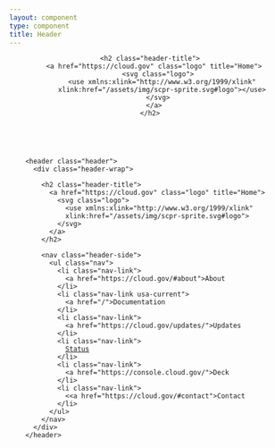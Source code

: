 ```yaml
---
layout: component
type: component
title: Header
---
```


<header class="header">
  <div class="header-wrap">
    
    <h2 class="header-title">
      <a href="https://cloud.gov" class="logo" title="Home">
        <svg class="logo">
          <use xmlns:xlink="http://www.w3.org/1999/xlink"
          xlink:href="/assets/img/scpr-sprite.svg#logo"></use>
        </svg>
      </a>
    </h2>
    
  </div>
</header>

<pre>
  <code>
    &lt;header class="header">
      &lt;div class="header-wrap">
        
        &lt;h2 class="header-title">
          &lt;a href="https://cloud.gov" class="logo" title="Home">
            &lt;svg class="logo">
              &lt;use xmlns:xlink="http://www.w3.org/1999/xlink"
              xlink:href="/assets/img/scpr-sprite.svg#logo"></use>
            &lt;/svg>
          &lt;/a>
        &lt;/h2>
        
        &lt;nav class="header-side">
          &lt;ul class="nav">
            &lt;li class="nav-link">
              &lt;a href="https://cloud.gov/#about">About</a> 
            &lt;/li>
            &lt;li class="nav-link usa-current">
              &lt;a href="/">Documentation</a> 
            &lt;/li>
            &lt;li class="nav-link">
              &lt;a href="https://cloud.gov/updates/">Updates</a> 
            &lt;/li>
            &lt;li class="nav-link">
              <a href="https://cloudgov.statuspage.io/">Status</a> 
            &lt;/li>
            &lt;li class="nav-link">
              &lt;a href="https://console.cloud.gov/">Deck</a> 
            &lt;/li>
            &lt;li class="nav-link">
              <&lt;a href="https://cloud.gov/#contact">Contact</a> 
            &lt;/li>
          &lt;/ul>
        &lt;/nav>
      &lt;/div>
    &lt;/header>
  </code>
</pre>
